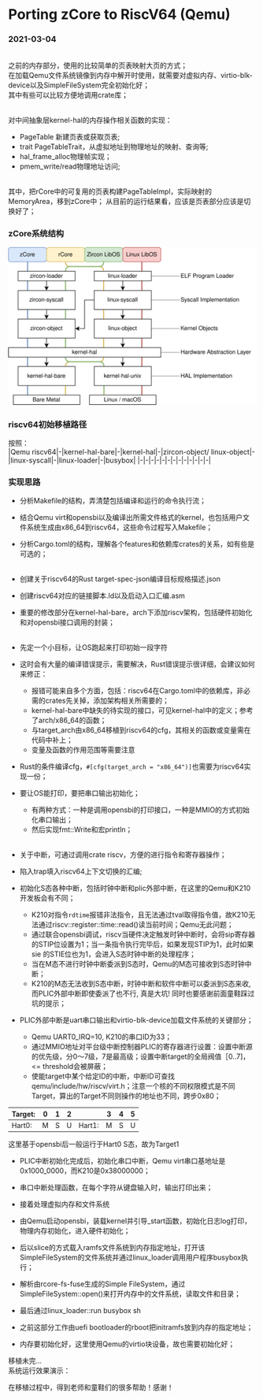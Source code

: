 # Porting zCore to RiscV64 (Qemu)

### 2021-03-04
<br>之前的内存部分，使用的比较简单的页表映射大页的方式；
<br>在加载Qemu文件系统镜像到内存中解开时使用，就需要对虚拟内存、virtio-blk-device以及SimpleFileSystem完全初始化好；
<br>其中有些可以比较方便地调用crate库；

<br>对中间抽象层kernel-hal的内存操作相关函数的实现：
* PageTable 新建页表或获取页表;
* trait PageTableTrait，从虚拟地址到物理地址的映射、查询等;
* hal_frame_alloc物理帧实现；
* pmem_write/read物理地址访问;

<br>其中，把rCore中的可复用的页表构建PageTableImpl，实际映射的MemoryArea，移到zCore中；
从目前的运行结果看，应该是页表部分应该是切换好了；



### zCore系统结构<br>
![](./structure.svg)

### riscv64初始移植路径<br>
按照：<br>
|Qemu riscv64|-|kernel-hal-bare|-|kernel-hal|-|zircon-object/ linux-object|-|linux-syscall|-|linux-loader|-|busybox|
|-|-|-|-|-|-|-|-|-|-|-|-|-|

### 实现思路

* 分析Makefile的结构，弄清楚包括编译和运行的命令执行流；
* 结合Qemu virt和opensbi以及编译出所需文件格式的kernel，也包括用户文件系统生成由x86_64到riscv64，这些命令过程写入Makefile；
* 分析Cargo.toml的结构，理解各个features和依赖库crates的关系，如有些是可选的；
<br><br>
* 创建关于riscv64的Rust target-spec-json编译目标规格描述.json
* 创建riscv64对应的链接脚本.ld以及启动入口汇编.asm
* 重要的修改部分在kernel-hal-bare，arch下添加riscv架构，包括硬件初始化和对opensbi接口调用的封装；
<br><br>

* 先定一个小目标，让OS跑起来打印初始一段字符
* 这时会有大量的编译错误提示，需要解决，Rust错误提示很详细，会建议如何来修正：
  - 报错可能来自多个方面，包括：riscv64在Cargo.toml中的依赖库，非必需的crates先关掉，添加架构相关所需要的；
  - kernel-hal-bare中缺失的待实现的接口，可见kernel-hal中的定义；参考了arch/x86_64的函数；
  - 与target_arch由x86_64移植到riscv64的cfg，其相关的函数或变量需在代码中补上；
  - 变量及函数的作用范围等需要注意
* Rust的条件编译cfg，`#[cfg(target_arch = "x86_64")]`也需要为riscv64实现一份；

* 要让OS能打印，要把串口输出初始化；
  - 有两种方式：一种是调用opensbi的打印接口，一种是MMIO的方式初始化串口输出；
  - 然后实现fmt::Write和宏println；
<br><br>


* 关于中断，可通过调用crate riscv，方便的进行指令和寄存器操作；
* 陷入trap填入riscv64上下文切换的汇编;
* 初始化S态各种中断，包括时钟中断和plic外部中断，在这里的Qemu和K210开发板会有不同；
  - K210对指令`rdtime`报错非法指令，且无法通过tval取得指令值，故K210无法通过riscv::register::time::read()读当前时间；Qemu无此问题；
  - 通过联合opensbi调试，riscv当硬件决定触发时钟中断时，会将sip寄存器的STIP位设置为1；当一条指令执行完毕后，如果发现STIP为1，此时如果sie 的STIE位也为1，会进入S态时钟中断的处理程序；
  - 当在M态不进行时钟中断委派到S态时，Qemu的M态可接收到S态时钟中断；
  - K210的M态无法收到S态中断，时钟中断和软件中断可以委派到S态来收, 而PLIC外部中断即使委派了也不行, 真是大坑! 同时也要感谢前面童鞋踩过坑的提示；

* PLIC外部中断是uart串口输出和virtio-blk-device加载文件系统的关键部分；
  - Qemu UART0_IRQ=10, K210的串口ID为33；
  - 通过MMIO地址对平台级中断控制器PLIC的寄存器进行设置：设置中断源的优先级，分0～7级，7是最高级；设置中断target的全局阀值［0..7]， <= threshold会被屏蔽；
  - 使能target中某个给定ID的中断，中断ID可查找qemu/include/hw/riscv/virt.h；注意一个核的不同权限模式是不同Target，算出的Target不同则操作的地址也不同，跨步0x80；

|Target:| 0 | 1 | 2 | | 3 | 4 | 5 |
|-|-|-|-|-|-|-|-|
|Hart0:| M | S | U | Hart1:| M | S | U |

这里基于opensbi后一般运行于Hart0 S态，故为Target1

* PLIC中断初始化完成后，初始化串口中断，Qemu virt串口基地址是0x1000_0000，而K210是0x38000000；
- 串口中断处理函数，在每个字符从键盘输入时，输出打印出来；

* 接着处理虚拟内存和文件系统

* 由Qemu启动opensbi，装载kernel并引导_start函数，初始化日志log打印，物理内存初始化，进入硬件初始化；
* 后以slice的方式载入ramfs文件系统到内存指定地址，打开该SimpleFileSystem的文件系统并通过linux_loader调用用户程序busybox执行；

* 解析由rcore-fs-fuse生成的Simple FileSystem，通过SimpleFileSystem::open()来打开内存中的文件系统，读取文件和目录；
* 最后通过linux_loader::run busybox sh

* 之前这部分工作由uefi bootloader的rboot把initramfs放到内存的指定地址；
* 内存要初始化好，这里使用Qemu的virtio块设备，故也需要初始化好；

 
移植未完...<br>
系统运行效果演示：<br>


在移植过程中，得到老师和童鞋们的很多帮助！感谢！
